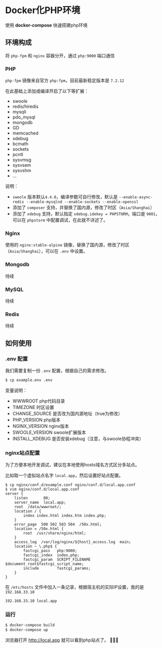 #  Docker化PHP环境

使用 **docker-compose** 快速搭建php环境

## 环境构成

将 `php-fpm` 和 `nginx` 容器分开，通过 `php:9000` 端口通信

### PHP

`php-fpm` 镜像来自官方 `php:fpm`，目前最新稳定版本是 `7.2.12`

在此基础上添加或编译开启了以下等扩展：

- swoole
- redis/hiredis
- mysqli
- pdo_mysql
- mongodb
- GD
- memcached
- xdebug
- bcmath
- sockets
- pcntl
- sysvmsg
- sysvsem
- sysvshm
- ...

说明：

- `swoole` 版本默认`4.4.0`，编译参数可自行修改，默认是 `--enable-async-redis --enable-mysqlnd --enable-sockets --enable-openssl`
- 添加了 `composer` 支持，并替换了国内源，修改了时区（`Asia/Shanghai`）
- 添加了 `xdebug` 支持，默认指定 `xdebug.idekey = PHPSTORM`，端口是 `9001`，可以在 `phpstorm` 中配置调试，在此就不详述了。

### Nginx

使用的 `nginx:stable-alpine` 镜像，替换了国内源，修改了时区（`Asia/Shanghai`），可以在 `.env` 中设置。

### Mongodb

待续

### MySQL

待续

### Redis

待续

## 如何使用

### .env 配置

我们需要复制一份 `.env` 配置，根据自己的需求修改。

```bash
$ cp example.env .env
```

变量说明：

- WWWROOT php代码目录
- TIMEZONE 时区设置
- CHANGE_SOURCE 是否改为国内源地址（true为修改）
- PHP_VERSION php版本
- NGINX_VERSION nginx版本
- SWOOLE_VERSION swoole扩展版本
- INSTALL_XDEBUG 是否安装xdebug（注意，与swoole协程冲突）

### nginx站点配置

为了方便本地开发调试，建议在本地使用hosts域名方式区分多站点。

比如取一个虚拟站点名字 `local.app`，然后设置好站点配置。

```nginx
$ cp nginx/conf.d/example.conf nginx/conf.d/local.app.conf
$ vim nginx/conf.d/local.app.conf
server {
    listen       80;
    server_name  local.app;
    root  /data/wwwroot/;
    location / {
        index index.html index.htm index.php;
    }
    error_page  500 502 503 504  /50x.html;
    location = /50x.html {
        root  /usr/share/nginx/html;
    }
    access_log  /var/log/nginx/${host}_access.log  main;
    location ~ \.php$ {
        fastcgi_pass   php:9000;
        fastcgi_index  index.php;
        fastcgi_param  SCRIPT_FILENAME  $document_root$fastcgi_script_name;
        include        fastcgi_params;
    }
}
```

在 `/etc/hosts` 文件中加入一条记录，根据宿主机的实际IP设置，我的是 `192.168.33.10`

```hosts
192.168.33.10 local.app
```

### 运行

```bash
$ docker-compose build
$ docker-compose up
```

浏览器打开 http://local.app 就可以看到php站点了。 :tada::tada::tada: